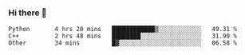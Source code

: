 ### Hi there 👋

<!--START_SECTION:waka-->

```text
Python       4 hrs 20 mins   ████████████▒░░░░░░░░░░░░   49.31 %
C++          2 hrs 48 mins   ████████░░░░░░░░░░░░░░░░░   31.90 %
Other        34 mins         █▓░░░░░░░░░░░░░░░░░░░░░░░   06.58 %
```

<!--END_SECTION:waka-->
